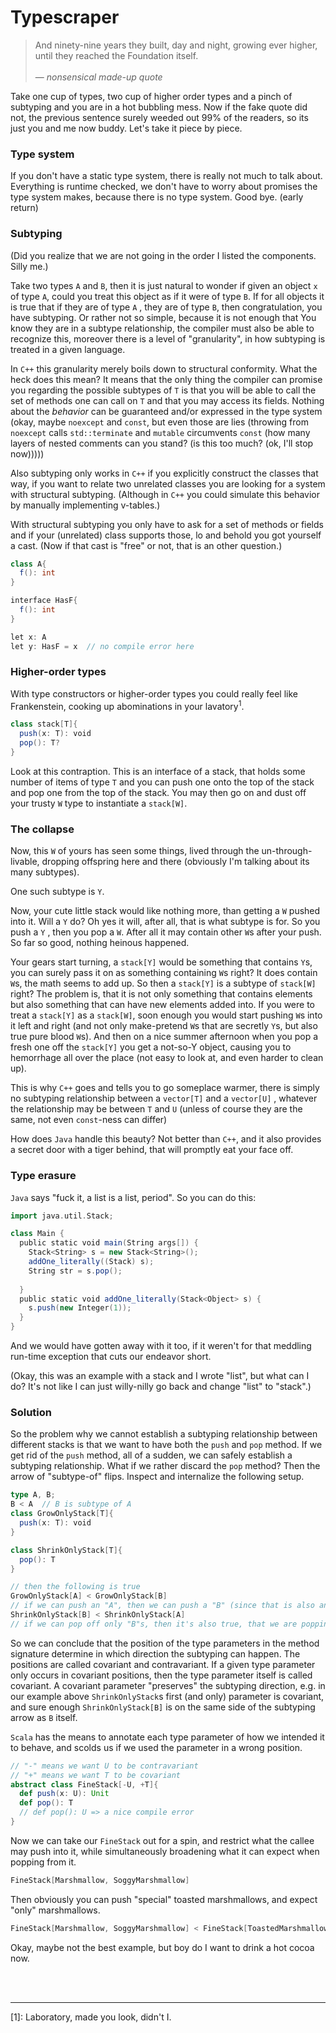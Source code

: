 # Typescraper

> And ninety-nine years they built, day and night, growing ever higher, until they reached the Foundation itself.<br><br>
>    &mdash; <cite>nonsensical made-up quote</cite>

Take one cup of types, two cup of higher order types and a pinch of subtyping and you are in a hot bubbling mess. Now if the fake quote did not, the previous sentence surely weeded out 99% of the readers, so its just you and me now buddy. Let's take it piece by piece.

### Type system

If you don't have a static type system, there is really not much to talk about. Everything is runtime checked, we don't have to worry about promises the type system makes, because there is no type system. Good bye. (early return)

### Subtyping

(Did you realize that we are not going in the order I listed the components. Silly me.)

Take two types `A` and `B`, then it is just natural to wonder if given an object `x` of type `A`, could you treat this object as if it were of type `B`. If for all objects it is true that if they are of type `A` , they are of type `B`, then congratulation, you have subtyping. Or rather not so simple, because it is not enough that You know they are in a subtype relationship, the compiler must also be able to recognize this, moreover there is a level of "granularity", in how subtyping is treated in a given language.

In `C++` this granularity merely boils down to structural conformity. What the heck does this mean? It means that the only thing the compiler can promise you regarding the possible subtypes of `T` is that you will be able to call the set of methods one can call on `T` and that you may access its fields. Nothing about the *behavior* can be guaranteed and/or expressed in the type system (okay, maybe `noexcept` and `const`, but even those are lies (throwing from `noexcept` calls `std::terminate` and `mutable` circumvents `const` (how many layers of nested comments can you stand? (is this too much? (ok, I'll stop now)))))

Also subtyping only works in `C++` if you explicitly construct the classes that way, if you want to relate two unrelated classes you are looking for a system with structural subtyping. (Although in `C++` you could simulate this behavior by manually implementing v-tables.)

With structural subtyping you only have to ask for a set of methods or fields and if your (unrelated) class supports those, lo and behold you got yourself a cast. (Now if that cast is "free" or not, that is an other question.)

```scala
class A{
  f(): int
}

interface HasF{
  f(): int
}

let x: A
let y: HasF = x  // no compile error here
```

### Higher-order types

With type constructors or higher-order types you could really feel like Frankenstein, cooking up abominations in your lavatory<sup>1</sup>. 

```scala
class stack[T]{
  push(x: T): void
  pop(): T?
}
```

Look at this contraption. This is an interface of a stack, that holds some number of items of type `T` and you can push one onto the top of the stack and pop one from the top of the stack. You may then go on and dust off your trusty `W` type to instantiate a `stack[W]`. 

### The collapse

Now, this `W` of yours has seen some things, lived through the un-through-livable, dropping offspring here and there (obviously I'm talking about its many subtypes).

One such subtype is `Y`.

Now, your cute little stack would like nothing more, than getting a `W` pushed into it. Will a `Y` do? Oh yes it will, after all, that is what subtype is for. So you push a `Y` , then you pop a `W`. After all it may contain other `W`s after your push. So far so good, nothing heinous happened.

Your gears start turning, a `stack[Y]` would be something that contains `Y`s, you can surely pass it on as something containing `W`s right? It does contain `W`s, the math seems to add up. So then a `stack[Y]` is a subtype of `stack[W]` right? The problem is, that it is not only something that contains elements but also something that can have new elements added into. If you were to treat a `stack[Y]` as a `stack[W]`, soon enough you would start pushing `W`s into it left and right (and not only make-pretend `W`s that are secretly `Y`s, but also true pure blood `W`s). And then on a nice summer afternoon when you pop a fresh one off the `stack[Y]` you get a not-so-Y object, causing you to hemorrhage all over the place (not easy to look at, and even harder to clean up).

This is why `C++` goes and tells you to go someplace warmer, there is simply no subtyping relationship between a `vector[T]` and a `vector[U]` , whatever the relationship may be between `T` and `U` (unless of course they are the same, not even `const`-ness can differ)

How does `Java` handle this beauty? Not better than `C++`, and it also provides a secret door with a tiger behind, that will promptly eat your face off.

### Type erasure

`Java` says "fuck it, a list is a list, period". So you can do this:

```scala
import java.util.Stack;

class Main {  
  public static void main(String args[]) { 
    Stack<String> s = new Stack<String>();
    addOne_literally((Stack) s);
    String str = s.pop();
    
  } 
  public static void addOne_literally(Stack<Object> s) {
    s.push(new Integer(1));
  }
}
```

And we would have gotten away with it too, if it weren't for that meddling run-time exception that cuts our endeavor short.

(Okay, this was an example with a stack and I wrote "list", but what can I do? It's not like I can just willy-nilly go back and change "list" to "stack".)

### Solution

So the problem why we cannot establish a subtyping relationship between different stacks is that we want to have both the `push` and `pop` method. If we get rid of the `push` method, all of a sudden, we can safely establish a subtyping relationship. What if we rather discard the `pop` method? Then the arrow of "subtype-of" flips. Inspect and internalize the following setup.

```scala
type A, B;
B < A  // B is subtype of A
class GrowOnlyStack[T]{
  push(x: T): void
}

class ShrinkOnlyStack[T]{
  pop(): T
}

// then the following is true
GrowOnlyStack[A] < GrowOnlyStack[B]
// if we can push an "A", then we can push a "B" (since that is also an "A")
ShrinkOnlyStack[B] < ShrinkOnlyStack[A]
// if we can pop off only "B"s, then it's also true, that we are popping off "A"s
```

So we can conclude that the position of the type parameters in the method signature determine in which direction the subtyping can happen. The positions are called covariant and contravariant. If a given type parameter only occurs in covariant positions, then the type parameter itself is called covariant. A covariant parameter "preserves" the subtyping direction, e.g. in our example above `ShrinkOnlyStack`s first (and only) parameter is covariant, and sure enough `ShrinkOnlyStack[B]` is on the same side of the subtyping arrow as `B` itself. 

`Scala` has the means to annotate each type parameter of how we intended it to behave, and scolds us if we used the parameter in a wrong position.

```scala
// "-" means we want U to be contravariant
// "+" means we want T to be covariant
abstract class FineStack[-U, +T]{
  def push(x: U): Unit
  def pop(): T
  // def pop(): U => a nice compile error
}
```

Now we can take our `FineStack` out for a spin, and restrict what the callee may push into it, while simultaneously broadening what it can expect when popping from it. 

```scala
FineStack[Marshmallow, SoggyMarshmallow]
```

Then obviously you can push "special" toasted marshmallows, and expect "only" marshmallows.

```scala
FineStack[Marshmallow, SoggyMarshmallow] < FineStack[ToastedMarshmallow, Marshmallow]
```

Okay, maybe not the best example, but boy do I want to drink a hot cocoa now. 

<br>
<br>

---

[1]: Laboratory, made you look, didn't I.